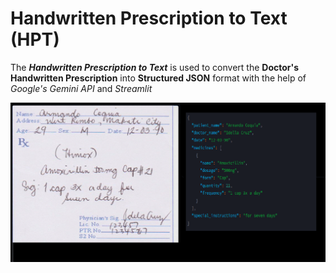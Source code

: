 # Handwritten Prescription to Text (HPT)

The ***Handwritten Prescription to Text*** is used to convert the **Doctor's Handwritten Prescription** into **Structured JSON** format with the help of *Google's Gemini API* and *Streamlit*

![Screenshot](samples/image.png)
